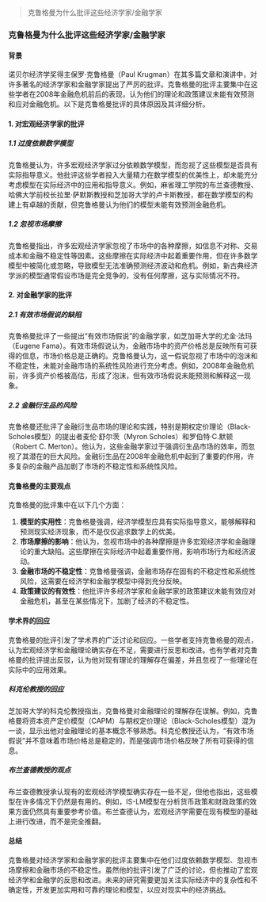 > 克鲁格曼为什么批评这些经济学家/金融学家

### 克鲁格曼为什么批评这些经济学家/金融学家

#### 背景

诺贝尔经济学奖得主保罗·克鲁格曼（Paul Krugman）在其多篇文章和演讲中，对许多著名的经济学家和金融学家提出了严厉的批评。克鲁格曼的批评主要集中在这些学者在2008年金融危机前后的表现，认为他们的理论和政策建议未能有效预测和应对金融危机。以下是克鲁格曼批评的具体原因及其详细分析。

#### 1. 对宏观经济学家的批评

##### 1.1 过度依赖数学模型

克鲁格曼认为，许多宏观经济学家过分依赖数学模型，而忽视了这些模型是否具有实际指导意义。他批评这些学者投入大量精力在数学模型的优美性上，却未能充分考虑模型在实际经济中的应用和指导意义。例如，麻省理工学院的布兰查德教授、哈佛大学前校长拉里·萨默斯教授和芝加哥大学的卢卡斯教授，都在数学模型的构建上有卓越的贡献，但克鲁格曼认为他们的模型未能有效预测金融危机。

##### 1.2 忽视市场摩擦

克鲁格曼指出，许多宏观经济学家忽视了市场中的各种摩擦，如信息不对称、交易成本和金融不稳定性等因素。这些摩擦在实际经济中起着重要作用，但在许多数学模型中被简化或忽略，导致模型无法准确预测经济波动和危机。例如，新古典经济学派的模型通常假设市场是完全竞争的，没有任何摩擦，这与实际情况不符。

#### 2. 对金融学家的批评

##### 2.1 有效市场假说的缺陷

克鲁格曼批评了一些提出“有效市场假说”的金融学家，如芝加哥大学的尤金·法玛（Eugene Fama）。有效市场假说认为，金融市场中的资产价格总是反映所有可获得的信息，市场价格总是正确的。克鲁格曼认为，这一假说忽视了市场中的泡沫和不稳定性，未能对金融市场的系统性风险进行充分考虑。例如，2008年金融危机前，许多资产价格被高估，形成了泡沫，但有效市场假说未能预测和解释这一现象。

##### 2.2 金融衍生品的风险

克鲁格曼还批评了金融衍生品市场的理论和实践，特别是期权定价理论（Black-Scholes模型）的提出者麦伦·舒尔茨（Myron Scholes）和罗伯特·C.默顿（Robert C. Merton）。他认为，这些金融学家过于强调衍生品市场的效率，而忽视了其潜在的巨大风险。金融衍生品在2008年金融危机中起到了重要的作用，许多复杂的金融产品加剧了市场的不稳定性和系统性风险。

#### 克鲁格曼的主要观点

克鲁格曼的批评集中在以下几个方面：

1. **模型的实用性**：克鲁格曼强调，经济学模型应具有实际指导意义，能够解释和预测现实经济现象，而不是仅仅追求数学上的优美。
2. **市场摩擦的影响**：他认为，忽视市场中的各种摩擦是许多宏观经济学和金融理论的重大缺陷。这些摩擦在实际经济中起着重要作用，影响市场行为和经济波动。
3. **金融市场的不稳定性**：克鲁格曼强调，金融市场存在固有的不稳定性和系统性风险，这需要在经济学和金融学模型中得到充分反映。
4. **政策建议的有效性**：他批评许多经济学家和金融学家的政策建议未能有效应对金融危机，甚至在某些情况下，加剧了经济的不稳定性。

#### 学术界的回应

克鲁格曼的批评引发了学术界的广泛讨论和回应。一些学者支持克鲁格曼的观点，认为宏观经济学和金融理论确实存在不足，需要进行反思和改进。也有学者对克鲁格曼的批评提出反驳，认为他对现有理论的理解存在偏差，并且忽视了一些理论在实际中的应用效果。

##### 科克伦教授的回应

芝加哥大学的科克伦教授指出，克鲁格曼对金融理论的理解存在误解。例如，克鲁格曼将资本资产定价模型（CAPM）与期权定价理论（Black-Scholes模型）混为一谈，显示出他对金融理论的基本概念不够熟悉。科克伦教授还认为，“有效市场假说”并不意味着市场价格总是稳定的，而是强调市场价格反映了所有可获得的信息。

##### 布兰查德教授的观点

布兰查德教授承认现有的宏观经济学模型确实存在一些不足，但他也指出，这些模型在许多情况下仍然是有用的。例如，IS-LM模型在分析货币政策和财政政策的效果方面仍然具有重要参考价值。布兰查德认为，宏观经济学需要在现有模型的基础上进行改进，而不是完全推翻。

#### 总结

克鲁格曼对经济学家和金融学家的批评主要集中在他们过度依赖数学模型、忽视市场摩擦和金融市场的不稳定性。虽然他的批评引发了广泛的讨论，但也推动了宏观经济学和金融学的反思和改进。未来的研究需要更加关注实际经济中的复杂性和不确定性，开发更加实用和可靠的理论和模型，以应对现实中的经济挑战。



